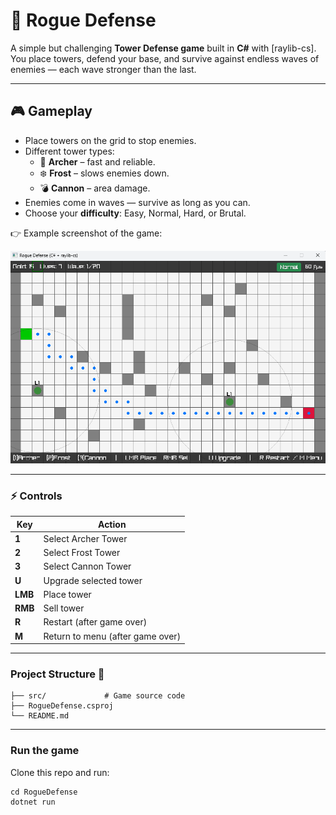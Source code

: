 # 🏰 Rogue Defense

A simple but challenging **Tower Defense game** built in **C#** with [raylib-cs].  
You place towers, defend your base, and survive against endless waves of enemies — each wave stronger than the last.  

---

## 🎮 Gameplay
- Place towers on the grid to stop enemies.
- Different tower types:
  - 🏹 **Archer** – fast and reliable.
  - ❄️ **Frost** – slows enemies down.
  - 💣 **Cannon** – area damage.
- Enemies come in waves — survive as long as you can.
- Choose your **difficulty**: Easy, Normal, Hard, or Brutal.

👉 Example screenshot of the game:  

![Game Screenshot](./Screenshot.png)

---


### ⚡ Controls

| Key | Action |
|-----|--------|
| **1** | Select Archer Tower |
| **2** | Select Frost Tower |
| **3** | Select Cannon Tower |
| **U** | Upgrade selected tower |
| **LMB** | Place tower |
| **RMB** | Sell tower |
| **R** | Restart (after game over) |
| **M** | Return to menu (after game over) |

---

### Project Structure 📂

```RogueDefense/
├── src/             # Game source code
├── RogueDefense.csproj
└── README.md
```

---

### Run the game

Clone this repo and run:

```git clone https://github.com/AlanAkandzhi/RogueDefense.git
cd RogueDefense
dotnet run
```

